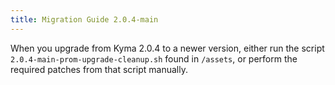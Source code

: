 ```yaml
---
title: Migration Guide 2.0.4-main
---
```


When you upgrade from Kyma 2.0.4 to a newer version, either run the script `2.0.4-main-prom-upgrade-cleanup.sh` found in `/assets`, or perform the required patches from that script manually.